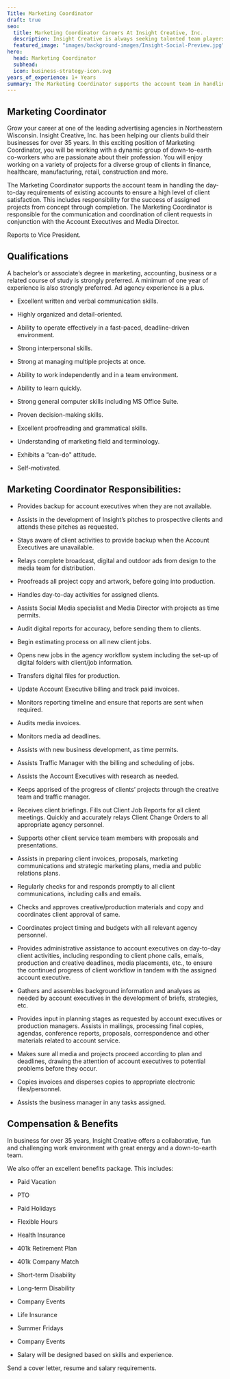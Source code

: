 ```yaml
---
Title: Marketing Coordinator
draft: true
seo:
  title: Marketing Coordinator Careers At Insight Creative, Inc.
  description: Insight Creative is always seeking talented team players! Browse marketing communications jobs in digital, web, copy, design & more in Green Bay, Wisconsin.
  featured_image: "images/background-images/Insight-Social-Preview.jpg"
hero:
  head: Marketing Coordinator
  subhead:
  icon: business-strategy-icon.svg
years_of_experience: 1+ Years
summary: The Marketing Coordinator supports the account team in handling the day-to-day requirements of existing accounts to ensure a high level of client satisfaction.  This includes responsibility for the success of assigned projects from concept through completion. The Marketing Coordinator is responsible for the communication and coordination of client requests in conjunction with the Account Executives and Media Director.
---
```

## Marketing Coordinator

Grow your career at one of the leading advertising agencies in Northeastern Wisconsin. Insight Creative, Inc. has been helping our clients build their businesses for over 35 years. In this exciting position of Marketing Coordinator, you will be working with a dynamic group of down-to-earth co-workers who are passionate about their profession. You will enjoy working on a variety of projects for a diverse group of clients in finance, healthcare, manufacturing, retail, construction and more.

The Marketing Coordinator supports the account team in handling the day-to-day requirements of existing accounts to ensure a high level of client satisfaction.  This includes responsibility for the success of assigned projects from concept through completion. The Marketing Coordinator is responsible for the communication and coordination of client requests in conjunction with the Account Executives and Media Director.

Reports to Vice President.

## Qualifications

A bachelor’s or associate’s degree in marketing, accounting, business or a related course of study is strongly preferred. A minimum of one year of experience is also strongly preferred. Ad agency experience is a plus.
  
* Excellent written and verbal communication skills.

* Highly organized and detail-oriented.

* Ability to operate effectively in a fast-paced, deadline-driven environment.

* Strong interpersonal skills.

* Strong at managing multiple projects at once.

* Ability to work independently and in a team environment.

* Ability to learn quickly.

* Strong general computer skills including MS Office Suite.

* Proven decision-making skills.

* Excellent proofreading and grammatical skills.

* Understanding of marketing field and terminology.

* Exhibits a “can-do" attitude.

* Self-motivated.

## Marketing Coordinator Responsibilities:


* Provides backup for account executives when they are not available.

* Assists in the development of Insight’s pitches to prospective clients and attends these pitches as requested.

* Stays aware of client activities to provide backup when the Account Executives are unavailable.

* Relays complete broadcast, digital and outdoor ads from design to the media team for distribution.

* Proofreads all project copy and artwork, before going into production.

* Handles day-to-day activities for assigned clients.

* Assists Social Media specialist and Media Director with projects as time permits.

* Audit digital reports for accuracy, before sending them to clients.

* Begin estimating process on all new client jobs.

* Opens new jobs in the agency workflow system including the set-up of digital folders with client/job information.

* Transfers digital files for production.

* Update Account Executive billing and track paid invoices.

* Monitors reporting timeline and ensure that reports are sent when required.

* Audits media invoices.

* Monitors media ad deadlines.

* Assists with new business development, as time permits.

* Assists Traffic Manager with the billing and scheduling of jobs.

* Assists the Account Executives with research as needed.

* Keeps apprised of the progress of clients’ projects through the creative team and traffic manager.

* Receives client briefings.  Fills out Client Job Reports for all client meetings.  Quickly and accurately relays Client Change Orders to all appropriate agency personnel.

* Supports other client service team members with proposals and presentations.

* Assists in preparing client invoices, proposals, marketing communications and strategic marketing plans, media and public relations plans. 

* Regularly checks for and responds promptly to all client communications, including calls and emails.

* Checks and approves creative/production materials and copy and coordinates client approval of same.

* Coordinates project timing and budgets with all relevant agency personnel.

* Provides administrative assistance to account executives on day-to-day client activities, including responding to client phone calls, emails, production and creative deadlines, media placements, etc., to ensure the continued progress of client workflow in tandem with the assigned account executive.

* Gathers and assembles background information and analyses as needed by account executives in the development of briefs, strategies, etc.

* Provides input in planning stages as requested by account executives or production managers.  Assists in mailings, processing final copies, agendas, conference reports, proposals, correspondence and other materials related to account service.

* Makes sure all media and projects proceed according to plan and deadlines, drawing the attention of account executives to potential problems before they occur.

* Copies invoices and disperses copies to appropriate electronic files/personnel.

* Assists the business manager in any tasks assigned.    

## Compensation & Benefits

In business for over 35 years, Insight Creative offers a collaborative, fun and challenging work environment with great energy and a down-to-earth team.

We also offer an excellent benefits package. This includes:

* Paid Vacation

* PTO

* Paid Holidays

* Flexible Hours

* Health Insurance

* 401k Retirement Plan

* 401k Company Match

* Short-term Disability

* Long-term Disability

* Company Events

* Life Insurance

* Summer Fridays

* Company Events

* Salary will be designed based on skills and experience.

Send a cover letter, resume and salary requirements.